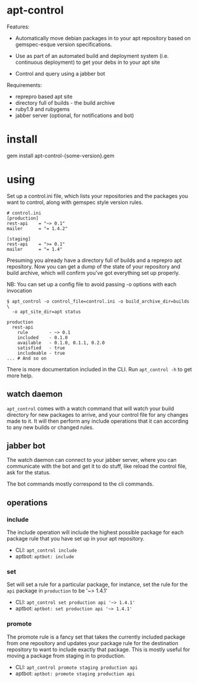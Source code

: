 # apt-control

Features:

 - Automatically move debian packages in to your apt repository based on
   gemspec-esque version specifications.

 - Use as part of an automated build and deployment system (i.e. continuous
   deployment) to get your debs in to your apt site

 - Control and query using a jabber bot

Requirements:
 - reprepro based apt site
 - directory full of builds - the build archive
 - ruby1.9 and rubygems
 - jabber server (optional, for notifications and bot)

# install

gem install apt-control-{some-version}.gem

# using

Set up a control.ini file, which lists your repositories and the packages you
want to control, along with gemspec style version rules.

```
# control.ini
[production]
rest-api    = "~> 0.1"
mailer      = "= 1.4.2"

[staging]
rest-api    = ">= 0.1"
mailer      = "= 1.4"
```

Presuming you already have a directory full of builds and a reprepro apt
repository.  Now you can get a dump of the state of your repository and build
archive, which will confirm you've got everything set up properly.

NB: You can set up a config file to avoid passing -o options with each invocation

```
$ apt_control -o control_file=control.ini -o build_archive_dir=builds \
  -o apt_site_dir=apt status

production
  rest-api
    rule        - ~> 0.1
    included    - 0.1.0
    available   - 0.1.0, 0.1.1, 0.2.0
    satisfied   - true
    includeable - true
... # And so on
```

There is more documentation included in the CLI.  Run `apt_control -h` to get
more help.

## watch daemon

`apt_control` comes with a watch command that will watch your build directory for
new packages to arrive, and your control file for any changes made to it.  It
will then perform any include operations that it can according to any new builds
or changed rules.

## jabber bot

The watch daemon can connect to your jabber server, where you can
communicate with the bot and get it to do stuff, like reload the control file,
ask for the status.

The bot commands mostly correspond to the cli commands.

## operations

### include

The include operation will include the highest possible package for each package
rule that you have set up in your apt repository.

 - CLI: `apt_control include`
 - aptbot: `aptbot: include`

### set

Set will set a rule for a particular package, for instance, set the rule for
the `api` package in `production` to be '~> 1.4.1'

 - CLI: `apt_control set production api '~> 1.4.1'`
 - aptbot: `aptbot: set production api '~> 1.4.1'`

### promote

The promote rule is a fancy set that takes the currently included package
from one repository and updates your package rule for the destination repository
to want to include exactly that package.  This is mostly useful for moving a
package from staging in to production.

 - CLI: `apt_control promote staging production api`
 - aptbot: `aptbot: promote staging production api`


